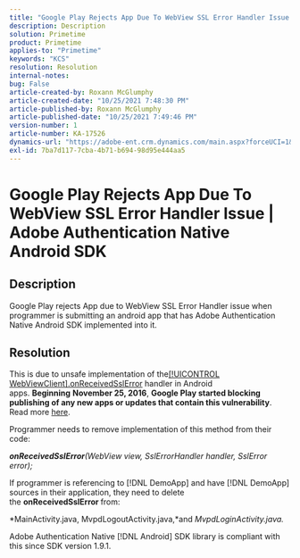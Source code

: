 ```yaml
---
title: "Google Play Rejects App Due To WebView SSL Error Handler Issue | Adobe Authentication Native Android SDK"
description: Description
solution: Primetime
product: Primetime
applies-to: "Primetime"
keywords: "KCS"
resolution: Resolution
internal-notes: 
bug: False
article-created-by: Roxann McGlumphy
article-created-date: "10/25/2021 7:48:30 PM"
article-published-by: Roxann McGlumphy
article-published-date: "10/25/2021 7:49:46 PM"
version-number: 1
article-number: KA-17526
dynamics-url: "https://adobe-ent.crm.dynamics.com/main.aspx?forceUCI=1&pagetype=entityrecord&etn=knowledgearticle&id=cd131085-cc35-ec11-b6e6-000d3a3485ea"
exl-id: 7ba7d117-7cba-4b71-b694-98d95e444aa5
---
```

# Google Play Rejects App Due To WebView SSL Error Handler Issue | Adobe Authentication Native Android SDK

## Description

Google Play rejects App due to WebView SSL Error Handler issue when programmer is submitting an android app that has Adobe Authentication Native Android SDK implemented into it.

## Resolution


This is due to unsafe implementation of the[[!UICONTROL WebViewClient].onReceivedSslError](https://developer.android.com/reference/android/webkit/WebViewClient.html#onReceivedSslError%28android.webkit.WebView,%20android.webkit.SslErrorHandler,%20android.net.http.SslError%29) handler in Android apps. <b>Beginning</b> <b>November 25, 2016</b>, <b>Google Play started blocking publishing of any new apps or updates that contain this vulnerability</b>. Read more [here](https://support.google.com/faqs/answer/7071387?hl=en).

Programmer needs to remove implementation of this method from their code:

<b>*onReceivedSslError</b>(WebView view, SslErrorHandler handler, SslError error);*

If programmer is referencing to [!DNL DemoApp] and have [!DNL DemoApp] sources in their application, they need to delete the <b>onReceivedSslError </b>from:

*MainActivity.java, MvpdLogoutActivity.java,*and *MvpdLoginActivity.java.*

Adobe Authentication Native [!DNL Android] SDK library is compliant with this since SDK version 1.9.1.
